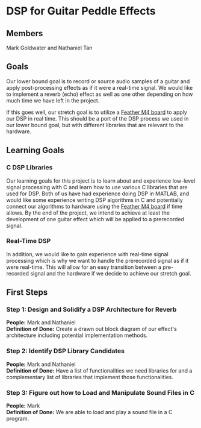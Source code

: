 # DSP for Guitar Peddle Effects

## Members
Mark Goldwater and Nathaniel Tan

## Goals
Our lower bound goal is to record or source audio samples of a guitar and apply post-processing effects as if it were a real-time signal. We would  like to implement a reverb (echo) effect as well as one other depending on how much time we have left in the project.

If this goes well, our stretch goal is to utilize a [Feather M4 board](https://www.adafruit.com/product/3857) to apply our DSP in real time. This should be a port of the DSP process we used in our lower bound goal, but with different libraries that are relevant to the hardware.

## Learning Goals

### C DSP Libraries
Our learning goals for this project is to learn about and experience low-level signal processing with C and learn how to use various C libraries that are used for DSP. Both of us have had experience doing DSP in MATLAB, and would like some experience writing DSP algorithms in C and potentially connect our algorithms to hardware using the [Feather M4 board](https://www.adafruit.com/product/3857) if time allows. By the end of the project, we intend to achieve at least the development of one guitar effect which will be applied to a prerecorded signal.

### Real-Time DSP
In addition, we would like to gain experience with real-time signal processing which is why we want to handle the prerecorded signal as if it were real-time. This will allow for an easy transition between a pre-recorded signal and the hardware if we decide to achieve our stretch goal.

## First Steps

### Step 1: Design and Solidify a DSP Architecture for Reverb

**People:** Mark and Nathaniel\
**Definition of Done:** Create a drawn out block diagram of our effect's architecture including potential implementation methods.

### Step 2: Identify DSP Library Candidates

**People:** Mark and Nathaniel\
**Definition of Done:** Have a list of functionalities we need libraries for and a complementary list of libraries that implement those functionalities.

### Step 3: Figure out how to Load and Manipulate Sound Files in C

**People:** Mark\
**Definition of Done:** We are able to load and play a sound file in a C program.
